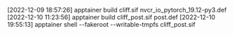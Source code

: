 [2022-12-09 18:57:26] apptainer build cliff.sif nvcr_io_pytorch_19.12-py3.def 
[2022-12-10 11:23:56] apptainer build cliff_post.sif post.def 
[2022-12-10 19:55:13] apptainer shell --fakeroot --writable-tmpfs cliff_post.sif 
